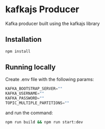 # kafkajs Producer

Kafka producer built using the kafkajs library

## Installation

```bash
npm install
```

## Running locally

Create .env file with the following params:

```javascript
KAFKA_BOOTSTRAP_SERVER=""
KAFKA_USERNAME=""
KAFKA_PASSWORD=""
TOPIC_MULTIPLE_PARTITIONS=""
```

and run the command:
```bash
npm run build && npm run start:dev
```